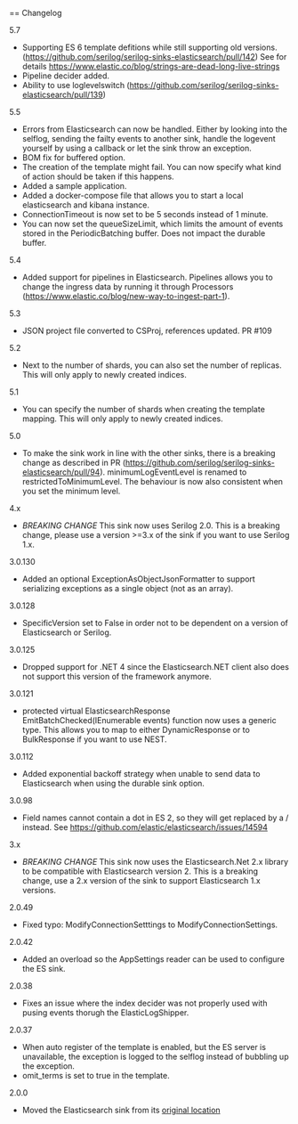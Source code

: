 == Changelog

5.7
 * Supporting ES 6 template defitions while still supporting old versions. (https://github.com/serilog/serilog-sinks-elasticsearch/pull/142) See for details https://www.elastic.co/blog/strings-are-dead-long-live-strings
 * Pipeline decider added.
 * Ability to use loglevelswitch (https://github.com/serilog/serilog-sinks-elasticsearch/pull/139)

5.5
 * Errors from Elasticsearch can now be handled. Either by looking into the selflog, sending the failty events to another sink, handle the logevent yourself by using a callback or let the sink throw an exception.
 * BOM fix for buffered option.
 * The creation of the template might fail. You can now specify what kind of action should be taken if this happens.
 * Added a sample application.
 * Added a docker-compose file that allows you to start a local elasticsearch and kibana instance.
 * ConnectionTimeout is now set to be 5 seconds instead of 1 minute.
 * You can now set the queueSizeLimit, which limits the amount of events stored in the PeriodicBatching buffer. Does not impact the durable buffer.

5.4
 * Added support for pipelines in Elasticsearch. Pipelines allows you to change the ingress data by running it through Processors (https://www.elastic.co/blog/new-way-to-ingest-part-1).

5.3
 * JSON project file converted to CSProj, references updated. PR #109

5.2 
 * Next to the number of shards, you can also set the number of replicas. This will only apply to newly created indices.

5.1
 * You can specify the number of shards when creating the template mapping. This will only apply to newly created indices.

5.0
 * To make the sink work in line with the other sinks, there is a breaking change as described in PR (https://github.com/serilog/serilog-sinks-elasticsearch/pull/94). minimumLogEventLevel is renamed to restrictedToMinimumLevel. The behaviour is now also consistent when you set the minimum level.

4.x
 * *BREAKING CHANGE* This sink now uses Serilog 2.0. This is a breaking change, please use a version >=3.x of the sink if you want to use Serilog 1.x.

3.0.130
 * Added an optional ExceptionAsObjectJsonFormatter to support serializing exceptions as a single object (not as an array).
 
3.0.128
 * SpecificVersion set to False in order not to be dependent on a version of Elasticsearch or Serilog.

3.0.125
 * Dropped support for .NET 4 since the Elasticsearch.NET client also does not support this version of the framework anymore.

3.0.121
 * protected virtual ElasticsearchResponse<T> EmitBatchChecked<T>(IEnumerable<LogEvent> events) function now uses a generic type. This allows you to map to either DynamicResponse or to BulkResponse if you want to use NEST.

3.0.112
 * Added exponential backoff strategy when unable to send data to Elasticsearch when using the durable sink option.

3.0.98
 * Field names cannot contain a dot in ES 2, so they will get replaced by a / instead. See https://github.com/elastic/elasticsearch/issues/14594

3.x
 * *BREAKING CHANGE* This sink now uses the Elasticsearch.Net 2.x library to be compatible with Elasticsearch version 2. This is a breaking change, use a 2.x version of the sink to support Elasticsearch 1.x versions.

2.0.49
 * Fixed typo: ModifyConnectionSetttings to ModifyConnectionSettings.

2.0.42
 * Added an overload so the AppSettings reader can be used to configure the ES sink.

2.0.38
 * Fixes an issue where the index decider was not properly used with pusing events thorugh the ElasticLogShipper.

2.0.37
 * When auto register of the template is enabled, but the ES server is unavailable, the exception is logged to the selflog instead of bubbling up the exception.
 * omit_terms is set to true in the template.

2.0.0
 * Moved the Elasticsearch sink from its [original location](https://github.com/serilog/serilog)
